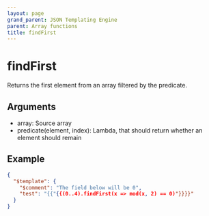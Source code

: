 ```yaml
---
layout: page
grand_parent: JSON Templating Engine
parent: Array functions
title: findFirst
---
```


# findFirst

Returns the first element from an array filtered by the predicate.

## Arguments

 - array: Source array
 - predicate(element, index): Lambda, that should return whether an element should remain

## Example

```json
{
  "$template": {
    "$comment": "The field below will be 0",
    "test": "{{"{{(0..4).findFirst(x => mod(x, 2) == 0)"}}}}"
  }
}
```

